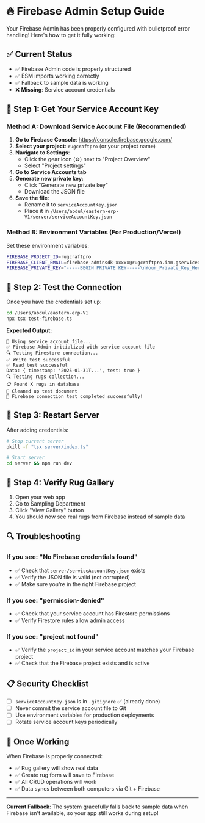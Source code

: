 # 🔥 Firebase Admin Setup Guide

Your Firebase Admin has been properly configured with bulletproof error handling! Here's how to get it fully working:

## ✅ Current Status
- ✅ Firebase Admin code is properly structured
- ✅ ESM imports working correctly
- ✅ Fallback to sample data is working
- ❌ **Missing**: Service account credentials

## 🔑 Step 1: Get Your Service Account Key

### Method A: Download Service Account File (Recommended)

1. **Go to Firebase Console**: https://console.firebase.google.com/
2. **Select your project**: `rugcraftpro` (or your project name)
3. **Navigate to Settings**:
   - Click the gear icon (⚙️) next to "Project Overview"
   - Select "Project settings"
4. **Go to Service Accounts tab**
5. **Generate new private key**:
   - Click "Generate new private key"
   - Download the JSON file
6. **Save the file**:
   - Rename it to `serviceAccountKey.json`
   - Place it in `/Users/abdul/eastern-erp-V1/server/serviceAccountKey.json`

### Method B: Environment Variables (For Production/Vercel)

Set these environment variables:
```bash
FIREBASE_PROJECT_ID=rugcraftpro
FIREBASE_CLIENT_EMAIL=firebase-adminsdk-xxxxx@rugcraftpro.iam.gserviceaccount.com
FIREBASE_PRIVATE_KEY="-----BEGIN PRIVATE KEY-----\nYour_Private_Key_Here\n-----END PRIVATE KEY-----"
```

## 🧪 Step 2: Test the Connection

Once you have the credentials set up:

```bash
cd /Users/abdul/eastern-erp-V1
npx tsx test-firebase.ts
```

**Expected Output:**
```
🔑 Using service account file...
✅ Firebase Admin initialized with service account file
🔍 Testing Firestore connection...
✅ Write test successful
✅ Read test successful
Data: { timestamp: '2025-01-31T...', test: true }
🔍 Testing rugs collection...
📋 Found X rugs in database
🧹 Cleaned up test document
🎉 Firebase connection test completed successfully!
```

## 🚀 Step 3: Restart Server

After adding credentials:

```bash
# Stop current server
pkill -f "tsx server/index.ts"

# Start server
cd server && npm run dev
```

## 🎯 Step 4: Verify Rug Gallery

1. Open your web app
2. Go to Sampling Department
3. Click "View Gallery" button
4. You should now see real rugs from Firebase instead of sample data

## 🔍 Troubleshooting

### If you see: "No Firebase credentials found"
- ✅ Check that `server/serviceAccountKey.json` exists
- ✅ Verify the JSON file is valid (not corrupted)
- ✅ Make sure you're in the right Firebase project

### If you see: "permission-denied" 
- ✅ Check that your service account has Firestore permissions
- ✅ Verify Firestore rules allow admin access

### If you see: "project not found"
- ✅ Verify the `project_id` in your service account matches your Firebase project
- ✅ Check that the Firebase project exists and is active

## 📋 Security Checklist

- [ ] `serviceAccountKey.json` is in `.gitignore` ✅ (already done)
- [ ] Never commit the service account file to Git
- [ ] Use environment variables for production deployments
- [ ] Rotate service account keys periodically

## 🎉 Once Working

When Firebase is properly connected:
- ✅ Rug gallery will show real data
- ✅ Create rug form will save to Firebase
- ✅ All CRUD operations will work
- ✅ Data syncs between both computers via Git + Firebase

---

**Current Fallback**: The system gracefully falls back to sample data when Firebase isn't available, so your app still works during setup!